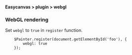#### Easycanvas > plugin > webgl

### WebGL rendering

Set `webgl` to `true` in `register` function.

```
    $Painter.register(document.getElementById('foo'), {
        webgl: true
    });
```
